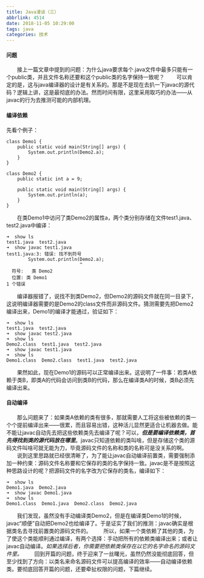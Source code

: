 ```yaml
---
title: Java漫谈（三）
abbrlink: 4514
date: 2018-11-05 10:29:00
tags: java
categories: 技术
---
```

#### 问题
&ensp;&ensp;&ensp;&ensp;接上一篇文章中提到的问题：为什么java要求每个.java文件中最多只能有一个public类，并且文件名称还要和这个public类的名字保持一致呢？
&ensp;&ensp;&ensp;&ensp;可以肯定的是，这与java编译器的设计是有关系的。那是不是现在去扒一下javac的源代码？逻辑上讲，这是最彻底的办法。然而时间有限，这里采用取巧的办法——从javac的行为去推测可能的内部机理。
#### 编译依赖
先看个例子：
```
class Demo1 {
    public static void main(String[] args) {
        System.out.println(Demo2.a);
    }
}

class Demo2 {
    public static int a = 9;

    public static void main(String[] args) {
        System.out.println(a);
    }
}
```
<!-- more -->
&ensp;&ensp;&ensp;&ensp;在类Demo1中访问了类Demo2的属性a，两个类分别存储在文件test1.java、test2.java中编译：
```
➜  show ls
test1.java  test2.java
➜  show javac test1.java 
test1.java:3: 错误: 找不到符号
        System.out.println(Demo2.a);
                           ^
  符号:   类 Demo2
  位置: 类 Demo1
1 个错误
```
&ensp;&ensp;&ensp;&ensp;编译器报错了，说找不到类Demo2，但Demo2的源码文件就在同一目录下，这说明编译器需要的是Demo2的class文件而非源码文件。猜测需要先把Demo2编译出来，Demo1的编译才能通过，验证如下：
```
➜  show ls
test1.java  test2.java
➜  show javac test2.java 
➜  show ls
Demo2.class  test1.java  test2.java
➜  show javac test1.java 
➜  show ls
Demo1.class  Demo2.class  test1.java  test2.java
```
&ensp;&ensp;&ensp;&ensp;果然如此，现在Demo1的源码可以正常编译出来。这说明了一件事：若类A依赖于类B，即类A的代码会访问到类B的代码，那么在编译类A的时候，类B必须先编译出来。
#### 自动编译
&ensp;&ensp;&ensp;&ensp;那么问题来了：如果类A依赖的类有很多，那就需要人工将这些被依赖的类一个个提前编译出来——很累，而且容易出错，这种活儿显然更适合让机器去做。能不能让javac自动先去把这些依赖类先去编译了呢？可以，***但是要编译依赖类，首先得找到类的源代码放在哪里***。javac只知道依赖的类叫啥，但是存储这个类的源码文件叫啥可就无能为力，毕竟源码文件的名称和类的名称可是没关系的啊。
&ensp;&ensp;&ensp;&ensp;说到这里思路就已经很清晰了，为了能让javac自动编译前置类，需要强制添加一种约束：源码文件名称要和它保存的类的名字保持一致。javac是不是按照这种思路设计的呢？把源码文件的名字改为它保存的类名，编译如下：
```
➜  show ls
Demo1.java  Demo2.java
➜  show javac Demo1.java 
➜  show ls
Demo1.class  Demo1.java  Demo2.class  Demo2.java
```
&ensp;&ensp;&ensp;&ensp;我们发现，虽然没有手动编译类Demo2，但是在编译类Demo1的时候，javac“顺便”自动把Demo2也给编译了。于是证实了我们的推测：javac确实是根据类名去寻找前置类的源码文件的。
&ensp;&ensp;&ensp;&ensp;所以，如果一个类依赖了其他的类，为了使这个类能顺利通过编译，有两个选择：手动把所有的依赖类编译出来；或者让javac自动编译。*如果选择后者，你需要把依赖类保存在以它的名字命名的源码文件里。*
&ensp;&ensp;&ensp;&ensp;回到开篇的问题，终于迎来了一丝曙光，虽然仍然没能彻底回答，但至少找到了方向：以类名来命名源码文件可以提高编译的效率——自动编译依赖类。要彻底回答开篇的问题，还要牵扯权限的问题，下篇继续。
